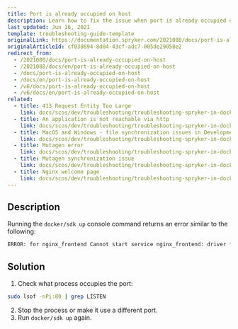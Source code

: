 ```yaml
---
title: Port is already occupied on host
description: Learn how to fix the issue when port is already occupied on host
last_updated: Jun 16, 2021
template: troubleshooting-guide-template
originalLink: https://documentation.spryker.com/2021080/docs/port-is-already-occupied-on-host
originalArticleId: cf038694-8d04-43cf-adc7-005de29058e2
redirect_from:
  - /2021080/docs/port-is-already-occupied-on-host
  - /2021080/docs/en/port-is-already-occupied-on-host
  - /docs/port-is-already-occupied-on-host
  - /docs/en/port-is-already-occupied-on-host
  - /v6/docs/port-is-already-occupied-on-host
  - /v6/docs/en/port-is-already-occupied-on-host
related:
  - title: 413 Request Entity Too Large
    link: docs/scos/dev/troubleshooting/troubleshooting-spryker-in-docker-issues/troubleshooting-running-applications-in-docker/413-request-entity-too-large.html
  - title: An application is not reachable via http
    link: docs/scos/dev/troubleshooting/troubleshooting-spryker-in-docker-issues/troubleshooting-running-applications-in-docker/an-application-is-not-reachable-via-http.html
  - title: MacOS and Windows - file synchronization issues in Development mode
    link: docs/scos/dev/troubleshooting/troubleshooting-spryker-in-docker-issues/troubleshooting-running-applications-in-docker/macos-and-windows-file-synchronization-issues-in-development-mode.html
  - title: Mutagen error
    link: docs/scos/dev/troubleshooting/troubleshooting-spryker-in-docker-issues/troubleshooting-running-applications-in-docker/mutagen-error.html
  - title: Mutagen synchronization issue
    link: docs/scos/dev/troubleshooting/troubleshooting-spryker-in-docker-issues/troubleshooting-running-applications-in-docker/mutagen-synchronization-issue.html
  - title: Nginx welcome page
    link: docs/scos/dev/troubleshooting/troubleshooting-spryker-in-docker-issues/troubleshooting-running-applications-in-docker/nginx-welcome-page.html
---
```


## Description

Running the `docker/sdk up` console command returns an error similar to the following:

```bash
ERROR: for nginx_frontend Cannot start service nginx_frontend: driver failed programming external connectivity on endpoint spryker_nginx_frontend_1 (e4fdb360f6c9a3243c0a88fa74f8d377325f65b8cd2340b2dacb51377519c1cf): Error starting userland proxy: Bind for 0.0.0.0:80: unexpected error (Failure EADDRINUSE)
```

## Solution

1. Check what process occupies the port:

```bash
sudo lsof -nPi:80 | grep LISTEN
```

2. Stop the process or make it use a different port.
3. Run `docker/sdk up` again.
